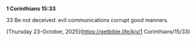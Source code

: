 **1 Corinthians 15:33**

33 Be not deceived: evil communications corrupt good manners.

[Thursday 23-October, 2025](https://getbible.life/kjv/1 Corinthians/15/33)
